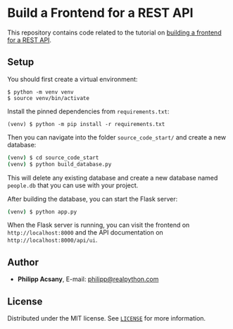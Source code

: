 # Build a Frontend for a REST API

This repository contains code related to the tutorial on [building a frontend for a REST API](https://realpython.com/build-a-rest-api-frontend/).

## Setup

You should first create a virtual environment:

```console
$ python -m venv venv
$ source venv/bin/activate
```

Install the pinned dependencies from `requirements.txt`:

```console
(venv) $ python -m pip install -r requirements.txt
```

Then you can navigate into the folder `source_code_start/` and create a new database:

```sh
(venv) $ cd source_code_start
(venv) $ python build_database.py
```

This will delete any existing database and create a new database named `people.db` that you can use with your project.

After building the database, you can start the Flask server:

```sh
(venv) $ python app.py
```

When the Flask server is running, you can visit the frontend on `http://localhost:8000` and the API documentation on `http://localhost:8000/api/ui`.

## Author

- **Philipp Acsany**, E-mail: [philipp@realpython.com](philipp@realpython.com)

## License

Distributed under the MIT license. See [`LICENSE`](../LICENSE) for more information.
